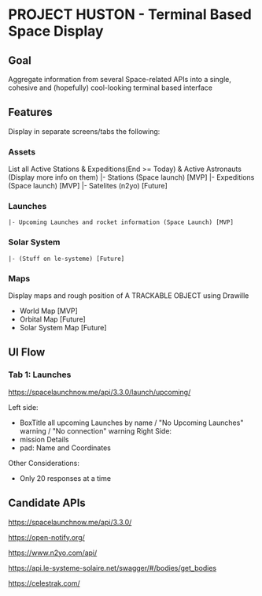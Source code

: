 # PROJECT HUSTON - Terminal Based Space Display 

## Goal
Aggregate information from several Space-related APIs into a single, cohesive and (hopefully) cool-looking terminal based interface

## Features
Display in separate screens/tabs the following:

### Assets
List all Active Stations & Expeditions(End >= Today) & Active Astronauts (Display more info on them)
    |- Stations (Space launch) [MVP]
    |- Expeditions (Space launch) [MVP]
    |- Satelites (n2yo) [Future]

### Launches
    |- Upcoming Launches and rocket information (Space Launch) [MVP]
    
### Solar System
    |- (Stuff on le-systeme) [Future]

### Maps
Display maps and rough position of A TRACKABLE OBJECT using Drawille
* World Map [MVP]
* Orbital Map [Future]
* Solar System Map [Future]


## UI Flow

### Tab 1: Launches
https://spacelaunchnow.me/api/3.3.0/launch/upcoming/ 

Left side: 
* BoxTitle all upcoming Launches by name / "No Upcoming Launches" warning / "No connection" warning
Right Side:
* mission Details
* pad: Name and Coordinates

Other Considerations: 
* Only 20 responses at a time


## Candidate APIs
https://spacelaunchnow.me/api/3.3.0/

https://open-notify.org/

https://www.n2yo.com/api/

https://api.le-systeme-solaire.net/swagger/#/bodies/get_bodies


https://celestrak.com/